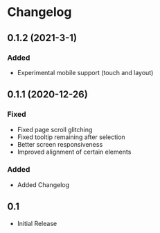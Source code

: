 # Changelog

## 0.1.2 (2021-3-1)
### Added
- Experimental mobile support (touch and layout)

## 0.1.1 (2020-12-26)
### Fixed
- Fixed page scroll glitching
- Fixed tooltip remaining after selection
- Better screen responsiveness
- Improved alignment of certain elements

### Added
- Added Changelog

## 0.1
- Initial Release